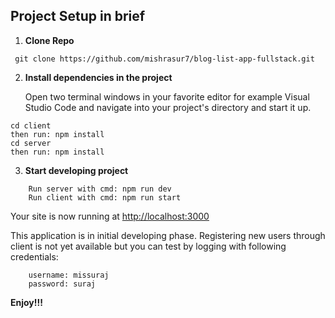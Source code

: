 ## Project Setup in brief

1.  **Clone Repo**

```shell
 git clone https://github.com/mishrasur7/blog-list-app-fullstack.git
```

2.  **Install dependencies in the project**

    Open two terminal windows in your favorite editor for example Visual Studio Code and navigate into your project's directory and start it up.

```shell
cd client
then run: npm install
cd server 
then run: npm install
```

3.  **Start developing project**

```shell
    Run server with cmd: npm run dev
    Run client with cmd: npm run start
```

Your site is now running at <a href="http://localhost:3000">http://localhost:3000</a>

This application is in initial developing phase. Registering new users through client is not yet available but you can test by logging with following credentials:

```shell
    username: missuraj
    password: suraj
```
<strong>Enjoy!!!</strong>

